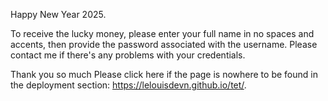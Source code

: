 Happy New Year 2025.

To receive the lucky money, please enter your full name in no spaces and accents, then provide the password associated with the username.
Please contact me if there's any problems with your credentials.

Thank you so much
Please click here if the page is nowhere to be found in the deployment section: https://lelouisdevn.github.io/tet/.
